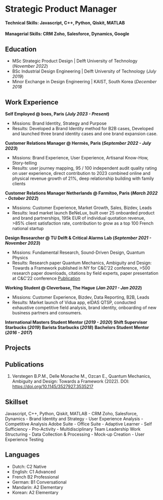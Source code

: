 # Strategic Product Manager

#### Technical Skills: Javascript, C++, Python, Qiskit, MATLAB
#### Managerial Skills: CRM Zoho, Salesforce, Dynamics, Google 

## Education
- MSc Strategic Product Design | Delft University of Technology (_November 2022_)
- BSc Industrial Design Engineering | Delft University of Technology (_July 2019_)
- Minor Exchange in Design Engineering | KAIST, South Korea (_December 2018_


## Work Experience
**Self Employed @ boes, Paris (_July 2023 - Present_)** 
- Missions: Brand Identity, Strategy and Purpose
- Results: Developed a Brand Identity method for B2B cases, Developed and launched three brand identity cases and one
brand expansion case.

**Customer Relations Manager @ Hermès, Paris (_September 2022 - July 2023_)**
- Missions: Brand Experience, User Experience, Artisanal Know-How, Story-telling
- Results: user journey mapping, 95 / 100 independent audit quality rating on user experience, direct contribution to 2023
combined online and physical revenue growth of 21%, deep relationship building with family clients

**Customer Relations Manager Netherlands @ Farmitoo, Paris (_March 2022 - October 2022_)**
- Missions: Customer Experience, Market Growth, Sales, Bizdev, Leads
- Results: lead market launch BeNeLux, built over 25 onboarded product and brand partnerships, 195k EUR of individual
quotation revenue, >85% client satisfaction rate, contribution to grow as a top 100 French national startup

**Design Researcher @ TU Delft & Critical Alarms Lab (_September 2021 - November 2023_)**
- Missions: Fundamental Research, Sound-Driven Design, Quantum Physics
- Results: Research paper Quantum Mechanics, Ambiguity and Design: Towards a Framework published in NY for C&C’22
conference, >500 research paper downloads, citations by field experts, paper presentation at C&C’22 conference
[Publication](https://dl.acm.org/doi/abs/10.1145/3527927.3535217)

**Working Student @ Cleverbase, The Hague (_Jan 2021 - Jan 2022_)**
- Missions: Customer Experience, Bizdev, Data Reporting, B2B, Leads
- Results: Market launch of Vidua app, eIDAS QTSP, conducted exhaustive competitive field analysis, brand identity,
onboarding of new business partners and consumers.

**International Masters Student Mentor (_2019 - 2020_)**
**Shift Supervisor Starbucks (_2019_)**
**Barista Starbucks (_2018_)**
**Bachelors Student Mentor (_2016 - 2017_)**

## Projects

## Publications
1. Verstegen B.P.M., Delle Monache M., Ozcan E., Quantum Mechanics, Ambiguity and Design: Towards a Framework (2022). DOI: https://doi.org/10.1145/3527927.3535217

## Skillset
Javascript, C++, Python, Qiskit, MATLAB - CRM Zoho, Salesforce, Dynamics - Brand Identity and Strategy - User Experience Analysis - Competitive Analysis
Adobe Suite - Office Suite - Adaptive Learner - Self Sufficiency - Pro-Activity - Multidisciplinary Team Leadership
Work Structuring - Data Collection & Processing - Mock-up Creation - User Experience Testing

## Languages
- Dutch: C2 Native
- English: C1 Advanced
- French B2 Professional
- German: B1 Conversational 
- Mandarin: A2 Elementary
- Korean: A2 Elementary
